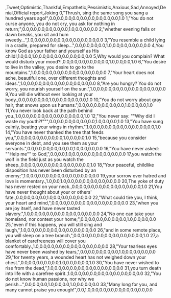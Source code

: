 ,Tweet,Optimistic,Thankful,Empathetic,Pessimistic,Anxious,Sad,Annoyed,Denial,Official report,Joking
0,"Thrush, sing the same song you sang a hundred years ago!",0.0,0.0,0.0,0.0,0.0,0.0,0.0,0.0,0.0,1.0
1,"You do not curse anyone, you do not cry, you ask for nothing in return;",0.0,0.0,0.0,0.0,0.0,0.0,1.0,0.0,0.0,0.0
2,"whether evening falls or dawn breaks, you sit and hum sweetly...",1.0,0.0,0.0,0.0,0.0,0.0,0.0,0.0,0.0,0.0
3,"You resemble a child lying in a cradle, prepared for sleep...",0.0,0.0,0.0,0.0,1.0,0.0,0.0,0.0,0.0,0.0
4,You know God as your father and yourself as His child!,1.0,0.0,1.0,0.0,0.0,0.0,0.0,0.0,0.0,0.0
5,Why would you complain? What would disturb your mood?!,0.0,0.0,0.0,0.0,0.0,0.0,1.0,0.0,0.0,1.0
6,"You desire to live in the valley, you desire to go to the mountains.",1.0,0.0,0.0,0.0,0.0,0.0,0.0,0.0,0.0,0.0
7,"Your heart does not ache, beautiful one, over different thoughts and ideas.",1.0,0.0,0.0,0.0,0.0,0.0,0.0,0.0,0.0,0.0
8,"Are you hungry? You do not worry, you nourish yourself on the sun.",1.0,0.0,0.0,0.0,0.0,0.0,0.0,0.0,0.0,0.0
9,You will die without ever looking at your body.,0.0,0.0,0.0,0.0,1.0,0.0,0.0,0.0,0.0,1.0
10,"You do not worry about gray hair, that snows upon us humans.",0.0,0.0,0.0,0.0,0.0,0.0,1.0,0.0,0.0,1.0
11,You never look back at the path behind you.,1.0,0.0,0.0,0.0,0.0,0.0,0.0,0.0,0.0,1.0
12,"You never say: ""Why did I waste my youth?!""",0.0,0.0,0.0,0.0,0.0,0.0,1.0,0.0,0.0,1.0
13,"You have sung calmly, beating your wings in rhythm.",1.0,0.0,0.0,0.0,0.0,0.0,0.0,0.0,0.0,1.0
14,"You have never thanked the tree that feeds you,",0.0,0.0,0.0,0.0,0.0,0.0,1.0,0.0,0.0,1.0
15,"because you consider everyone in debt, and you see them as your servants.",0.0,0.0,0.0,0.0,0.0,0.0,1.0,0.0,0.0,0.0
16,"You have never asked: ""Help me"" to God,",0.0,0.0,1.0,0.0,0.0,0.0,0.0,0.0,0.0,0.0
17,you watch the wolf in the field just as you watch the sheep.,0.0,0.0,0.0,0.0,0.0,0.0,0.0,0.0,0.0,1.0
18,"Your peaceful, childlike disposition has never been disturbed by an enemy;",1.0,0.0,0.0,0.0,0.0,0.0,0.0,0.0,0.0,0.0
19,your sorrow over hatred and love is momentary.,1.0,0.0,1.0,0.0,0.0,0.0,0.0,0.0,0.0,0.0
20,The yoke of duty has never rested on your neck.,0.0,0.0,0.0,0.0,0.0,0.0,0.0,0.0,0.0,1.0
21,You have never thought about your or others' fate.,0.0,0.0,0.0,0.0,1.0,0.0,0.0,0.0,0.0,0.0
22,"What could tire you, I think, your heart and mind,",0.0,0.0,0.0,0.0,0.0,0.0,0.0,0.0,0.0,0.0
23,"when you are joy itself, and have never tasted slavery.",1.0,0.0,0.0,0.0,0.0,0.0,0.0,0.0,0.0,0.0
24,"No one can take your homeland, nor contest your home;",0.0,0.0,0.0,0.0,0.0,0.0,1.0,0.0,0.0,0.0
25,"even if this happens, you will still sing and laugh,",1.0,0.0,0.0,0.0,0.0,0.0,0.0,0.0,0.0,0.0
26,"and in some remote place, you will sleep on a tree branch,",0.0,0.0,0.0,0.0,0.0,0.0,0.0,0.0,0.0,1.0
27,a blanket of carefreeness will cover you comfortably.,1.0,0.0,0.0,0.0,0.0,0.0,0.0,0.0,0.0,0.0
28,"Your tearless eyes have never been washed by tears,",0.0,0.0,0.0,0.0,0.0,1.0,0.0,0.0,0.0,0.0
29,"for twenty years, a wounded heart has not weighed down your chest.",0.0,0.0,0.0,0.0,0.0,1.0,0.0,0.0,0.0,1.0
30,"You have never wished to rise from the dead,",1.0,0.0,0.0,0.0,0.0,0.0,0.0,0.0,0.0,0.0
31,you turn death into life with a carefree spirit.,1.0,0.0,0.0,0.0,0.0,0.0,0.0,0.0,0.0,0.0
32,"You do not know human passions, nor why we perish...",0.0,0.0,0.0,1.0,0.0,0.0,1.0,0.0,0.0,0.0
33,"Many long for you, and many cannot praise you enough!",0.0,1.0,0.0,0.0,0.0,0.0,0.0,0.0,0.0,0.0
